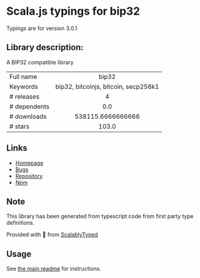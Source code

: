 
# Scala.js typings for bip32

Typings are for version 3.0.1

## Library description:
A BIP32 compatible library

|                    |                 |
| ------------------ | :-------------: |
| Full name          | bip32 |
| Keywords           | bip32, bitcoinjs, bitcoin, secp256k1 |
| # releases         | 4 |
| # dependents       | 0.0 |
| # downloads        | 538115.6666666666 |
| # stars            | 103.0 |

## Links
- [Homepage](https://github.com/bitcoinjs/bip32#readme)
- [Bugs](https://github.com/bitcoinjs/bip32/issues)
- [Repository](https://github.com/bitcoinjs/bip32)
- [Npm](https://www.npmjs.com/package/bip32)
    


## Note
This library has been generated from typescript code from first party type definitions.

Provided with :purple_heart: from [ScalablyTyped](https://github.com/oyvindberg/ScalablyTyped)

## Usage
See [the main readme](../../readme.md) for instructions.


